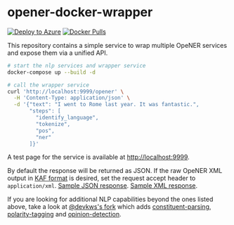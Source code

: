 # opener-docker-wrapper

[![Deploy to Azure](https://azuredeploy.net/deploybutton.svg)](https://portal.azure.com/#create/Microsoft.Template/uri/https%3A%2F%2Fraw.githubusercontent.com%2FCatalystCode%2Fopener-docker-wrapper%2Fmaster%2Fazuredeploy.json)
[![Docker Pulls](https://img.shields.io/docker/pulls/cwolff/opener-docker-wrapper.svg)](https://hub.docker.com/r/cwolff/opener-docker-wrapper/)

This repository contains a simple service to wrap multiple OpeNER services and expose them via a unified API.

```bash
# start the nlp services and wrapper service
docker-compose up --build -d

# call the wrapper service
curl 'http://localhost:9999/opener' \
  -H 'Content-Type: application/json' \
  -d '{"text": "I went to Rome last year. It was fantastic.",
       "steps": [
         "identify_language",
         "tokenize",
         "pos",
         "ner"
       ]}'
```

A test page for the service is available at [http://localhost:9999](http://localhost:9999).

By default the response will be returned as JSON. If the raw OpeNER XML
output in [KAF format](http://kyoto-project.eu/xmlgroup.iit.cnr.it/kyoto/indexdd46.html?option=com_content&view=article&id=141&Itemid=130)
is desired, set the request accept header to `application/xml`. [Sample JSON response](https://github.com/CatalystCode/opener-docker-wrapper/files/2129059/rome.json.txt). [Sample XML response](https://github.com/CatalystCode/opener-docker-wrapper/files/2128722/rome.xml.txt).

If you are looking for additional NLP capabilities beyond the ones listed above, take a look at [@devkws's fork](https://github.com/devkws/opener-docker-wrapper) which adds [constituent-parsing](https://github.com/devkws/opener-docker-constituent-parser), [polarity-tagging](https://github.com/devkws/opener-docker-polarity-tagger) and [opinion-detection](https://github.com/devkws/opener-docker-opinion-detector-basic).
